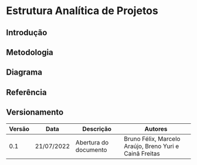 # Estrutura Analítica de Projetos

## Introdução

## Metodologia

## Diagrama

## Referência

## Versionamento

| Versão | Data       | Descrição | Autores |
| ------ | ---------- | --------- | ------- |
| 0.1    | 21/07/2022 | Abertura do documento | Bruno Félix, Marcelo Araújo, Breno Yuri e Cainã Freitas |